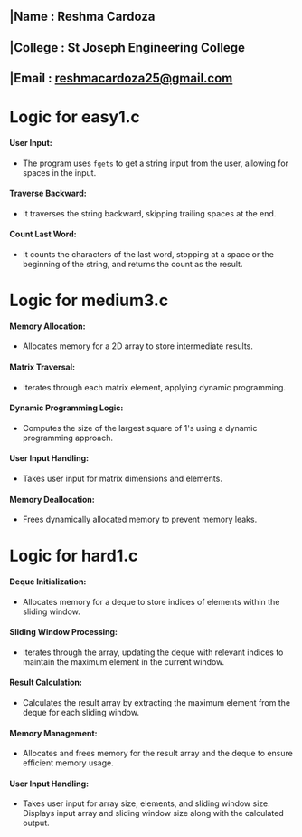 |Name  :   Reshma Cardoza 
---------------------------
|College : St Joseph Engineering College
---------------------------
|Email   : reshmacardoza25@gmail.com
---------------------------


# Logic for easy1.c
#### **User Input:**
   - The program uses `fgets` to get a string input from the user, allowing for spaces in the input.
#### **Traverse Backward:**
   - It traverses the string backward, skipping trailing spaces at the end.
#### **Count Last Word:**
   - It counts the characters of the last word, stopping at a space or the beginning of the string, and returns the count as the result.


# Logic for medium3.c
#### **Memory Allocation:**
   - Allocates memory for a 2D array to store intermediate results.
#### **Matrix Traversal:**
   - Iterates through each matrix element, applying dynamic programming.
#### **Dynamic Programming Logic:**
   - Computes the size of the largest square of 1's using a dynamic programming approach.
#### **User Input Handling:**
   - Takes user input for matrix dimensions and elements.
#### **Memory Deallocation:**
   - Frees dynamically allocated memory to prevent memory leaks.


# Logic for hard1.c
#### **Deque Initialization:**
   - Allocates memory for a deque to store indices of elements within the sliding window.
#### **Sliding Window Processing:**
   - Iterates through the array, updating the deque with relevant indices to maintain the maximum element in the current window.
#### **Result Calculation:**
   - Calculates the result array by extracting the maximum element from the deque for each sliding window.
#### **Memory Management:**
   - Allocates and frees memory for the result array and the deque to ensure efficient memory usage.
#### **User Input Handling:**
   - Takes user input for array size, elements, and sliding window size. Displays input array and sliding window size along with the calculated output.
